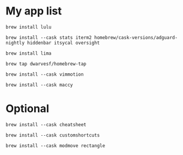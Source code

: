 # My app list

```
brew install lulu

brew install --cask stats iterm2 homebrew/cask-versions/adguard-nightly hiddenbar itsycal oversight

brew install lima

```

```
brew tap dwarvesf/homebrew-tap

brew install --cask vimmotion
```

```
brew install --cask maccy
```

# Optional

```
brew install --cask cheatsheet

brew install --cask customshortcuts

brew install --cask modmove rectangle
```
